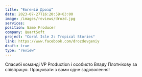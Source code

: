 ```yaml
---
title: "Євгеній Дрозд"
date: 2023-07-27T16:20:58+03:00
image: /images/reviews/drozd.jpg
services:
position: Game Producer
company: QuartSoft
project: "Coral Isle 2: Tropical Stories"
link: https://www.facebook.com/drozdevgeniy
draft: true
type: "review"
---
```


Спасибі команді VP Production і особисто Владу Плотнікову за співпрацю. Працювати з вами одне задоволення!